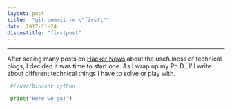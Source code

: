 ```yaml
---
layout: post
title:  "git commit -m \"first\""
date: 2017-11-24
disqustitle: "firstpost"
---
```


------

After seeing many posts on [Hacker News](https://news.ycombinator.com)
about the usefulness of technical blogs, I decided it was time to
start one. As I wrap up my Ph.D., I'll write about different technical
things I have to solve or play with.

```python
 #!/usr/bin/env python

 print("Here we go!")
```
